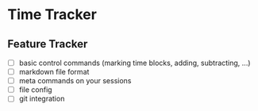# Time Tracker

## Feature Tracker

- [ ] basic control commands (marking time blocks, adding, subtracting, ...)
- [ ] markdown file format
- [ ] meta commands on your sessions
- [ ] file config
- [ ] git integration
